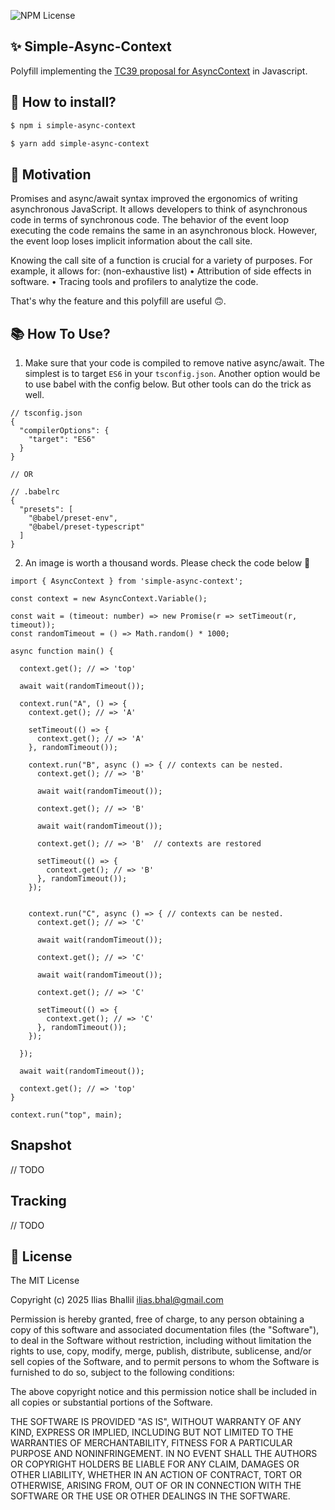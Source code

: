 ![NPM License](https://img.shields.io/npm/l/simple-async-context)

## ✨ Simple-Async-Context
Polyfill implementing the [TC39 proposal for AsyncContext](https://github.com/tc39/proposal-async-context) in Javascript.

## 💼 How to install?

```sh
$ npm i simple-async-context
```
```sh
$ yarn add simple-async-context
```

## 💪 Motivation
Promises and async/await syntax improved the ergonomics of writing asynchronous JavaScript. It allows developers to think of asynchronous code in terms of synchronous code. The behavior of the event loop executing the code remains the same in an asynchronous block. However, the event loop loses implicit information about the call site.

Knowing the call site of a function is crucial for a variety of purposes. For example, it allows for: (non-exhaustive list)
	•	Attribution of side effects in software.
	•	Tracing tools and profilers to analytize the code.
  
That's why the feature and this polyfill are useful 🙃.


## 📚 How To Use?

1. Make sure that your code is compiled to remove native async/await. The simplest is to target `ES6` in your `tsconfig.json`. Another option would be to use babel with the config below. But other tools can do the trick as well.

```tsx
// tsconfig.json
{
  "compilerOptions": {
    "target": "ES6"
  }
}

// OR

// .babelrc
{
  "presets": [
    "@babel/preset-env",
    "@babel/preset-typescript"
  ]
}
```


2. An image is worth a thousand words.
Please check the code below 🫡

```tsx
import { AsyncContext } from 'simple-async-context';

const context = new AsyncContext.Variable();

const wait = (timeout: number) => new Promise(r => setTimeout(r, timeout));
const randomTimeout = () => Math.random() * 1000;

async function main() {

  context.get(); // => 'top'

  await wait(randomTimeout());

  context.run("A", () => {
    context.get(); // => 'A'

    setTimeout(() => {
      context.get(); // => 'A'
    }, randomTimeout());

    context.run("B", async () => { // contexts can be nested.
      context.get(); // => 'B'

      await wait(randomTimeout());

      context.get(); // => 'B'

      await wait(randomTimeout());

      context.get(); // => 'B'  // contexts are restored 

      setTimeout(() => {
        context.get(); // => 'B'
      }, randomTimeout());
    });


    context.run("C", async () => { // contexts can be nested.
      context.get(); // => 'C'

      await wait(randomTimeout());

      context.get(); // => 'C'

      await wait(randomTimeout());

      context.get(); // => 'C' 

      setTimeout(() => {
        context.get(); // => 'C'
      }, randomTimeout());
    });

  });

  await wait(randomTimeout());

  context.get(); // => 'top'
}

context.run("top", main);

```

## Snapshot

// TODO

## Tracking

// TODO


## :book: License

The MIT License

Copyright (c) 2025 Ilias Bhallil <ilias.bhal@gmail.com>

Permission is hereby granted, free of charge, to any person obtaining a copy
of this software and associated documentation files (the "Software"), to deal
in the Software without restriction, including without limitation the rights
to use, copy, modify, merge, publish, distribute, sublicense, and/or sell
copies of the Software, and to permit persons to whom the Software is
furnished to do so, subject to the following conditions:

The above copyright notice and this permission notice shall be included in all
copies or substantial portions of the Software.

THE SOFTWARE IS PROVIDED "AS IS", WITHOUT WARRANTY OF ANY KIND, EXPRESS OR
IMPLIED, INCLUDING BUT NOT LIMITED TO THE WARRANTIES OF MERCHANTABILITY,
FITNESS FOR A PARTICULAR PURPOSE AND NONINFRINGEMENT. IN NO EVENT SHALL THE
AUTHORS OR COPYRIGHT HOLDERS BE LIABLE FOR ANY CLAIM, DAMAGES OR OTHER
LIABILITY, WHETHER IN AN ACTION OF CONTRACT, TORT OR OTHERWISE, ARISING FROM,
OUT OF OR IN CONNECTION WITH THE SOFTWARE OR THE USE OR OTHER DEALINGS IN THE
SOFTWARE.
